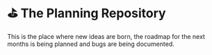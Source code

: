 # ⛳️ The Planning Repository
This is the place where new ideas are born, the roadmap for the next months is being planned and bugs are being documented.
